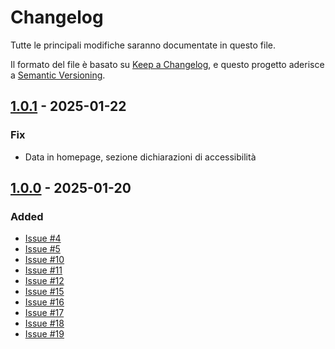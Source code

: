 # Changelog

Tutte le principali modifiche saranno documentate in questo file.

Il formato del file è basato su [Keep a Changelog](https://keepachangelog.com/en/1.1.0/),
e questo progetto aderisce a [Semantic Versioning](https://semver.org/spec/v2.0.0.html).

## [1.0.1](https://github.com/AgID/accessibilita-dashboard/releases/tag/1.0.1) - 2025-01-22

### Fix

- Data in homepage, sezione dichiarazioni di accessibilità

## [1.0.0](https://github.com/AgID/accessibilita-dashboard/releases/tag/1.0.0) - 2025-01-20

### Added

- [Issue #4](https://github.com/AgID/accessibilita-monitoraggio/issues/4)
- [Issue #5](https://github.com/AgID/accessibilita-monitoraggio/issues/5)
- [Issue #10](https://github.com/AgID/accessibilita-monitoraggio/issues/10)
- [Issue #11](https://github.com/AgID/accessibilita-monitoraggio/issues/11)
- [Issue #12](https://github.com/AgID/accessibilita-monitoraggio/issues/12)
- [Issue #15](https://github.com/AgID/accessibilita-monitoraggio/issues/15)
- [Issue #16](https://github.com/AgID/accessibilita-monitoraggio/issues/16)
- [Issue #17](https://github.com/AgID/accessibilita-monitoraggio/issues/17)
- [Issue #18](https://github.com/AgID/accessibilita-monitoraggio/issues/18)
- [Issue #19](https://github.com/AgID/accessibilita-monitoraggio/issues/19)
